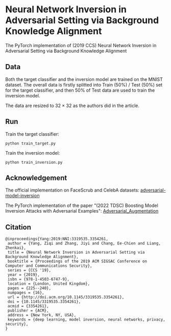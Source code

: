 # Neural Network Inversion in Adversarial Setting via Background Knowledge Alignment
The PyTorch implementation of (2019 CCS) Neural Network Inversion in Adversarial Setting via Background Knowledge Alignment
 
## Data
Both the target classifier and the inversion model are trained on the MNIST dataset. The overall data is firstly splitted into Train (50%) / Test (50%) set for the target classifier, and then 50% of Test data are used to train the inversion model.

The data are resized to 32 × 32 as the authors did in the article.

## Run
Train the target classifier:
```
python train_target.py
```

Train the inversion model:
```
python train_inversion.py
```

## Acknowledgement
The official implementation on FaceScrub and CelebA datasets: [adversarial-model-inversion](https://github.com/yziqi/adversarial-model-inversion)

The PyTorch implementation of the paper "(2022 TDSC) Boosting Model Inversion Attacks with Adversarial Examples": [Adversarial_Augmentation](https://github.com/ncepuzs/Adversarial_Augmentation)

## Citation
```
@inproceedings{Yang:2019:NNI:3319535.3354261,
 author = {Yang, Ziqi and Zhang, Jiyi and Chang, Ee-Chien and Liang, Zhenkai},
 title = {Neural Network Inversion in Adversarial Setting via Background Knowledge Alignment},
 booktitle = {Proceedings of the 2019 ACM SIGSAC Conference on Computer and Communications Security},
 series = {CCS '19},
 year = {2019},
 isbn = {978-1-4503-6747-9},
 location = {London, United Kingdom},
 pages = {225--240},
 numpages = {16},
 url = {http://doi.acm.org/10.1145/3319535.3354261},
 doi = {10.1145/3319535.3354261},
 acmid = {3354261},
 publisher = {ACM},
 address = {New York, NY, USA},
 keywords = {deep learning, model inversion, neural networks, privacy, security},
}
```